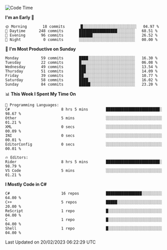 <!--START_SECTION:waka-->
![Code Time](http://img.shields.io/badge/Code%20Time-940%20hrs%2032%20mins-blue)

**I'm an Early 🐤** 

```text
🌞 Morning       18 commits       █░░░░░░░░░░░░░░░░░░░░░░░░   04.97 % 
🌆 Daytime      248 commits       █████████████████░░░░░░░░   68.51 % 
🌃 Evening       96 commits       ██████░░░░░░░░░░░░░░░░░░░   26.52 % 
🌙 Night          0 commits       ░░░░░░░░░░░░░░░░░░░░░░░░░   00.00 % 

```
📅 **I'm Most Productive on Sunday** 

```text
Monday          59 commits       ████░░░░░░░░░░░░░░░░░░░░░   16.30 % 
Tuesday         22 commits       █░░░░░░░░░░░░░░░░░░░░░░░░   06.08 % 
Wednesday       49 commits       ███░░░░░░░░░░░░░░░░░░░░░░   13.54 % 
Thursday        51 commits       ███░░░░░░░░░░░░░░░░░░░░░░   14.09 % 
Friday          39 commits       ██░░░░░░░░░░░░░░░░░░░░░░░   10.77 % 
Saturday        58 commits       ████░░░░░░░░░░░░░░░░░░░░░   16.02 % 
Sunday          84 commits       █████░░░░░░░░░░░░░░░░░░░░   23.20 % 

```


📊 **This Week I Spent My Time On** 

```text
💬 Programming Languages: 
C#                       8 hrs 5 mins        ████████████████████████░   98.67 % 
Other                    5 mins              ░░░░░░░░░░░░░░░░░░░░░░░░░   01.21 % 
XML                      0 secs              ░░░░░░░░░░░░░░░░░░░░░░░░░   00.09 % 
INI                      0 secs              ░░░░░░░░░░░░░░░░░░░░░░░░░   00.01 % 
EditorConfig             0 secs              ░░░░░░░░░░░░░░░░░░░░░░░░░   00.01 % 

🔥 Editors: 
Rider                    8 hrs 5 mins        ████████████████████████░   98.79 % 
VS Code                  5 mins              ░░░░░░░░░░░░░░░░░░░░░░░░░   01.21 % 

```

**I Mostly Code in C#** 

```text
C#                       16 repos            ████████████████░░░░░░░░░   64.00 % 
C++                      5 repos             █████░░░░░░░░░░░░░░░░░░░░   20.00 % 
ReScript                 1 repo              █░░░░░░░░░░░░░░░░░░░░░░░░   04.00 % 
C                        1 repo              █░░░░░░░░░░░░░░░░░░░░░░░░   04.00 % 
Shell                    1 repo              █░░░░░░░░░░░░░░░░░░░░░░░░   04.00 % 

```



 Last Updated on 20/02/2023 06:22:29 UTC
<!--END_SECTION:waka-->
